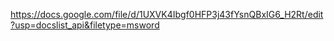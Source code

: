 https://docs.google.com/file/d/1UXVK4Ibgf0HFP3j43fYsnQBxIG6_H2Rt/edit?usp=docslist_api&filetype=msword



